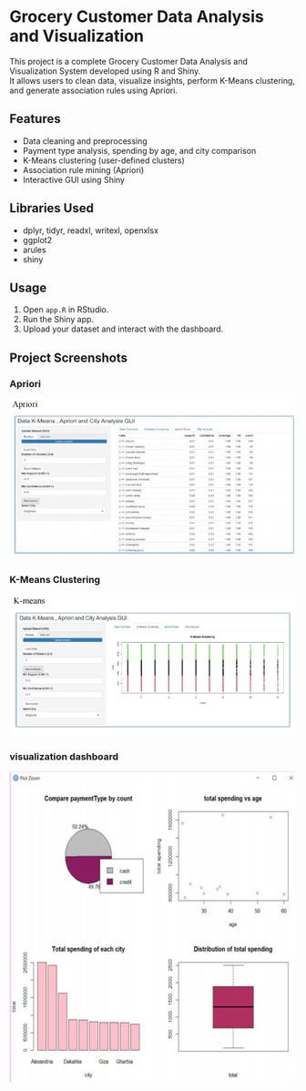 # Grocery Customer Data Analysis and Visualization

This project is a complete Grocery Customer Data Analysis and Visualization System developed using R and Shiny.  
It allows users to clean data, visualize insights, perform K-Means clustering, and generate association rules using Apriori.

## Features
- Data cleaning and preprocessing
- Payment type analysis, spending by age, and city comparison
- K-Means clustering (user-defined clusters)
- Association rule mining (Apriori)
- Interactive GUI using Shiny

## Libraries Used
- dplyr, tidyr, readxl, writexl, openxlsx
- ggplot2
- arules
- shiny

## Usage
1. Open `app.R` in RStudio.
2. Run the Shiny app.
3. Upload your dataset and interact with the dashboard.

## Project Screenshots

### Apriori
![Shiny Dashboard Overview](images/apri.png)

### K-Means Clustering
![K-Means Clustering Plot](images/Kmeans.png)

### visualization dashboard
![Apriori Rules Table](images/visualizationDashboard.png)
